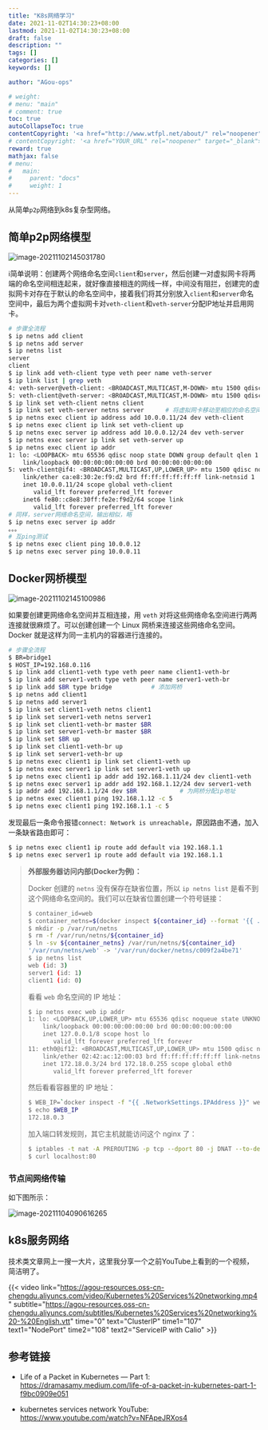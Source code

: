 ```yaml
---
title: "K8s网络学习"
date: 2021-11-02T14:30:23+08:00
lastmod: 2021-11-02T14:30:23+08:00
draft: false
description: ""
tags: []
categories: []
keywords: []

author: "AGou-ops"

# weight:
# menu: "main"
# comment: true
toc: true
autoCollapseToc: true
contentCopyright: '<a href="http://www.wtfpl.net/about/" rel="noopener" target="_blank">WTFPL v2</a>'
# contentCopyright: '<a href="YOUR_URL" rel="noopener" target="_blank">See origin</a>'
reward: true
mathjax: false
# menu:
#   main:
#     parent: "docs"
#     weight: 1
---
```


从简单`p2p`网络到k8s复杂型网络。

## 简单p2p网络模型

![image-20211102145031780](https://agou-images.oss-cn-qingdao.aliyuncs.com/others/image-20211102145031780.png)

:information_source:简单说明：创建两个网络命名空间`client`和`server`，然后创建一对虚拟网卡将两端的命名空间相连起来，就好像直接相连的网线一样，中间没有阻拦，创建完的虚拟网卡对存在于默认的命名空间中，接着我们将其分别放入`client`和`server`命名空间中，最后为两个虚拟网卡对`veth-client`和`veth-server`分配IP地址并启用网卡。

<!--more-->

```bash
# 步骤全流程
$ ip netns add client
$ ip netns add server
$ ip netns list
server
client
$ ip link add veth-client type veth peer name veth-server
$ ip link list | grep veth
4: veth-server@veth-client: <BROADCAST,MULTICAST,M-DOWN> mtu 1500 qdisc noop state DOWN mode DEFAULT group default qlen 1000
5: veth-client@veth-server: <BROADCAST,MULTICAST,M-DOWN> mtu 1500 qdisc noop state DOWN mode DEFAULT group default qlen 1000
$ ip link set veth-client netns client
$ ip link set veth-server netns server		# 将虚拟网卡移动至相应的命名空间去，此时默认的网络命名空间中将不复存在
$ ip netns exec client ip address add 10.0.0.11/24 dev veth-client
$ ip netns exec client ip link set veth-client up
$ ip netns exec server ip address add 10.0.0.12/24 dev veth-server
$ ip netns exec server ip link set veth-server up
$ ip netns exec client ip addr
1: lo: <LOOPBACK> mtu 65536 qdisc noop state DOWN group default qlen 1		# 默认的lo暂时用不到，所以在此就不启用了
    link/loopback 00:00:00:00:00:00 brd 00:00:00:00:00:00
5: veth-client@if4: <BROADCAST,MULTICAST,UP,LOWER_UP> mtu 1500 qdisc noqueue `state UP` group default qlen 1000		# 可以看到网卡已被成功启用
    link/ether ca:e8:30:2e:f9:d2 brd ff:ff:ff:ff:ff:ff link-netnsid 1
    inet 10.0.0.11/24 scope global veth-client
       valid_lft forever preferred_lft forever
    inet6 fe80::c8e8:30ff:fe2e:f9d2/64 scope link
       valid_lft forever preferred_lft forever
# 同样，server网络命名空间，输出相似，略
$ ip netns exec server ip addr
。。。
# 互ping测试
$ ip netns exec client ping 10.0.0.12
$ ip netns exec server ping 10.0.0.11
```

## Docker网桥模型

![image-20211102145100986](https://agou-images.oss-cn-qingdao.aliyuncs.com/others/image-20211102145100986.png)

如果要创建更网络命名空间并互相连接，用 `veth` 对将这些网络命名空间进行两两连接就很麻烦了。可以创建创建一个 Linux 网桥来连接这些网络命名空间。Docker 就是这样为同一主机内的容器进行连接的。

```bash
# 步骤全流程
$ BR=bridge1
$ HOST_IP=192.168.0.116
$ ip link add client1-veth type veth peer name client1-veth-br			# 添加虚拟网卡与虚拟网桥对
$ ip link add server1-veth type veth peer name server1-veth-br
$ ip link add $BR type bridge			# 添加网桥
$ ip netns add client1
$ ip netns add server1
$ ip link set client1-veth netns client1
$ ip link set server1-veth netns server1
$ ip link set client1-veth-br master $BR
$ ip link set server1-veth-br master $BR
$ ip link set $BR up
$ ip link set client1-veth-br up
$ ip link set server1-veth-br up
$ ip netns exec client1 ip link set client1-veth up
$ ip netns exec server1 ip link set server1-veth up
$ ip netns exec client1 ip addr add 192.168.1.11/24 dev client1-veth
$ ip netns exec server1 ip addr add 192.168.1.12/24 dev server1-veth
$ ip addr add 192.168.1.1/24 dev $BR			# 为网桥分配ip地址
$ ip netns exec client1 ping 192.168.1.12 -c 5
$ ip netns exec client1 ping 192.168.1.1 -c 5
```

发现最后一条命令报错`connect: Network is unreachable`，原因路由不通，加入一条缺省路由即可：

```bash
$ ip netns exec client1 ip route add default via 192.168.1.1
$ ip netns exec server1 ip route add default via 192.168.1.1
```

> **外部服务器访问内部(Docker为例)：**
>
> Docker 创建的 `netns` 没有保存在缺省位置，所以 `ip netns list` 是看不到这个网络命名空间的。我们可以在缺省位置创建一个符号链接：
>
> ```bash
> $ container_id=web
> $ container_netns=$(docker inspect ${container_id} --format '{{ .NetworkSettings.SandboxKey }}')
> $ mkdir -p /var/run/netns
> $ rm -f /var/run/netns/${container_id}
> $ ln -sv ${container_netns} /var/run/netns/${container_id}
> '/var/run/netns/web' -> '/var/run/docker/netns/c009f2a4be71'
> $ ip netns list
> web (id: 3)
> server1 (id: 1)
> client1 (id: 0)
> ```
>
>
> 看看 `web` 命名空间的 IP 地址：
>
> ```bash
> $ ip netns exec web ip addr
> 1: lo: <LOOPBACK,UP,LOWER_UP> mtu 65536 qdisc noqueue state UNKNOWN group default qlen 1
>     link/loopback 00:00:00:00:00:00 brd 00:00:00:00:00:00
>     inet 127.0.0.1/8 scope host lo
>        valid_lft forever preferred_lft forever
> 11: eth0@if12: <BROADCAST,MULTICAST,UP,LOWER_UP> mtu 1500 qdisc noqueue state UP group default
>     link/ether 02:42:ac:12:00:03 brd ff:ff:ff:ff:ff:ff link-netnsid 0
>     inet 172.18.0.3/24 brd 172.18.0.255 scope global eth0
>        valid_lft forever preferred_lft forever
> ```
>
> 然后看看容器里的 IP 地址：
>
> ```bash
> $ WEB_IP=`docker inspect -f "{{ .NetworkSettings.IPAddress }}" web`
> $ echo $WEB_IP
> 172.18.0.3
> ```
>
> 加入端口转发规则，其它主机就能访问这个 nginx 了：
>
> ```bash
> $ iptables -t nat -A PREROUTING -p tcp --dport 80 -j DNAT --to-destination $WEB_IP:80
> $ curl localhost:80
> ```

### 节点间网络传输

如下图所示：

![image-20211104090616265](https://agou-images.oss-cn-qingdao.aliyuncs.com/others/simple-network-k8s.gif)

## k8s服务网络

技术类文章网上一搜一大片，这里我分享一个之前YouTube上看到的一个视频，简洁明了。  

{{< video link="https://agou-resources.oss-cn-chengdu.aliyuncs.com/video/Kubernetes%20Services%20networking.mp4" subtitle="https://agou-resources.oss-cn-chengdu.aliyuncs.com/subtitles/Kubernetes%20Services%20networking%20-%20English.vtt" time="0" text="ClusterIP" time1="107" text1="NodePort" time2="108" text2="ServiceIP with Calio" >}}

## 参考链接

- Life of a Packet in Kubernetes — Part 1: https://dramasamy.medium.com/life-of-a-packet-in-kubernetes-part-1-f9bc0909e051

- kubernetes services network YouTube: https://www.youtube.com/watch?v=NFApeJRXos4
